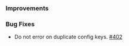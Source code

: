 ### Improvements

### Bug Fixes

- Do not error on duplicate config keys.
  [#402](https://github.com/pulumi/pulumi-yaml/pull/402)
